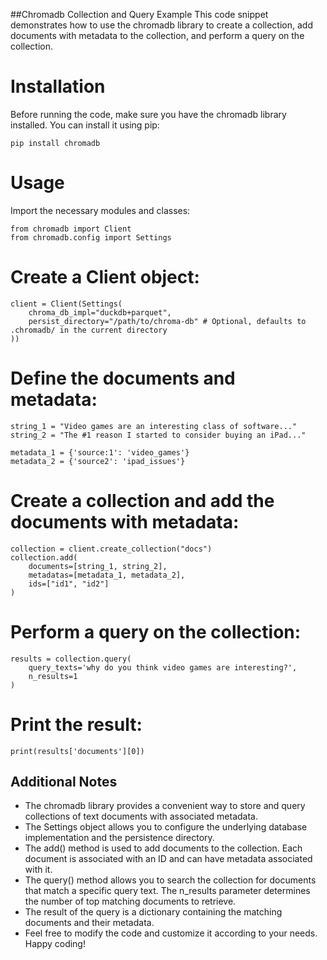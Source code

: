 ##Chromadb Collection and Query Example
This code snippet demonstrates how to use the chromadb library to create a collection, add documents with metadata to the collection, and perform a query on the collection.

# Installation
Before running the code, make sure you have the chromadb library installed. You can install it using pip:

```
pip install chromadb
```
# Usage
Import the necessary modules and classes:

```
from chromadb import Client
from chromadb.config import Settings
```
# Create a Client object:
```
client = Client(Settings(
    chroma_db_impl="duckdb+parquet",
    persist_directory="/path/to/chroma-db" # Optional, defaults to .chromadb/ in the current directory
))
```
# Define the documents and metadata:

```
string_1 = "Video games are an interesting class of software..."
string_2 = "The #1 reason I started to consider buying an iPad..."

metadata_1 = {'source:1': 'video_games'}
metadata_2 = {'source2': 'ipad_issues'}
```

# Create a collection and add the documents with metadata:

```
collection = client.create_collection("docs")
collection.add(
    documents=[string_1, string_2],
    metadatas=[metadata_1, metadata_2],
    ids=["id1", "id2"]
)
```
# Perform a query on the collection:

```
results = collection.query(
    query_texts='why do you think video games are interesting?',
    n_results=1
)
```

# Print the result:

```
print(results['documents'][0])
```
## Additional Notes
- The chromadb library provides a convenient way to store and query collections of text documents with associated metadata.
- The Settings object allows you to configure the underlying database implementation and the persistence directory.
- The add() method is used to add documents to the collection. Each document is associated with an ID and can have metadata associated with it.
- The query() method allows you to search the collection for documents that match a specific query text. The n_results parameter determines the number of top matching documents to retrieve.
- The result of the query is a dictionary containing the matching documents and their metadata.
- Feel free to modify the code and customize it according to your needs. Happy coding!
